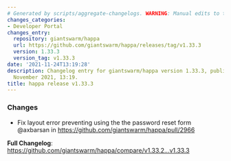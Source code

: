 ```yaml
---
# Generated by scripts/aggregate-changelogs. WARNING: Manual edits to this files will be overwritten.
changes_categories:
- Developer Portal
changes_entry:
  repository: giantswarm/happa
  url: https://github.com/giantswarm/happa/releases/tag/v1.33.3
  version: 1.33.3
  version_tag: v1.33.3
date: '2021-11-24T13:19:28'
description: Changelog entry for giantswarm/happa version 1.33.3, published on 24
  November 2021, 13:19.
title: happa release v1.33.3
---
```


### Changes

* Fix layout error preventing using the the password reset form @axbarsan in https://github.com/giantswarm/happa/pull/2966


**Full Changelog**: https://github.com/giantswarm/happa/compare/v1.33.2...v1.33.3
